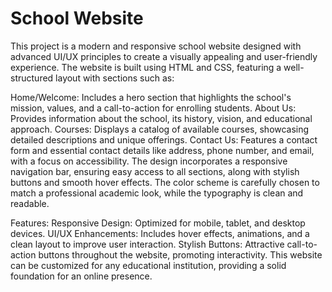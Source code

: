 # School Website 

This project is a modern and responsive school website designed with advanced UI/UX principles to create a visually appealing and user-friendly experience. The website is built using HTML and CSS, featuring a well-structured layout with sections such as:

Home/Welcome: Includes a hero section that highlights the school's mission, values, and a call-to-action for enrolling students.
About Us: Provides information about the school, its history, vision, and educational approach.
Courses: Displays a catalog of available courses, showcasing detailed descriptions and unique offerings.
Contact Us: Features a contact form and essential contact details like address, phone number, and email, with a focus on accessibility.
The design incorporates a responsive navigation bar, ensuring easy access to all sections, along with stylish buttons and smooth hover effects. The color scheme is carefully chosen to match a professional academic look, while the typography is clean and readable.

Features:
Responsive Design: Optimized for mobile, tablet, and desktop devices.
UI/UX Enhancements: Includes hover effects, animations, and a clean layout to improve user interaction.
Stylish Buttons: Attractive call-to-action buttons throughout the website, promoting interactivity.
This website can be customized for any educational institution, providing a solid foundation for an online presence.







